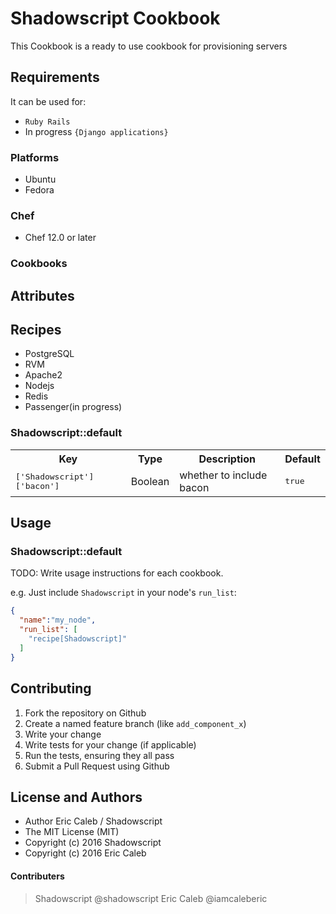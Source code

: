 # Shadowscript Cookbook

This Cookbook is a ready to use cookbook for provisioning servers



## Requirements
It can be used for:
 - `Ruby Rails`
 - In progress `{Django applications}`

### Platforms

- Ubuntu
- Fedora

### Chef

- Chef 12.0 or later

### Cookbooks


## Attributes

## Recipes
- PostgreSQL
- RVM
- Apache2
- Nodejs
- Redis
- Passenger(in progress)



### Shadowscript::default

<table>
  <tr>
    <th>Key</th>
    <th>Type</th>
    <th>Description</th>
    <th>Default</th>
  </tr>
  <tr>
    <td><tt>['Shadowscript']['bacon']</tt></td>
    <td>Boolean</td>
    <td>whether to include bacon</td>
    <td><tt>true</tt></td>
  </tr>
</table>

## Usage

### Shadowscript::default

TODO: Write usage instructions for each cookbook.

e.g.
Just include `Shadowscript` in your node's `run_list`:

```json
{
  "name":"my_node",
  "run_list": [
    "recipe[Shadowscript]"
  ]
}
```

## Contributing


1. Fork the repository on Github
2. Create a named feature branch (like `add_component_x`)
3. Write your change
4. Write tests for your change (if applicable)
5. Run the tests, ensuring they all pass
6. Submit a Pull Request using Github

## License and Authors
  - Author Eric Caleb / Shadowscript
  - The MIT License (MIT)
  - Copyright (c) 2016 Shadowscript
  - Copyright (c) 2016 Eric Caleb
#### Contributers
  > Shadowscript @shadowscript
  > Eric Caleb @iamcaleberic
